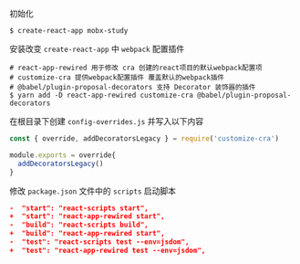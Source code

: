 初始化
```shell
$ create-react-app mobx-study
```

安装改变 `create-react-app` 中 `webpack` 配置插件
```shell
# react-app-rewired 用于修改 cra 创建的react项目的默认webpack配置项
# customize-cra 提供webpack配置插件 覆盖默认的webpack插件
# @babel/plugin-proposal-decorators 支持 Decorator 装饰器的插件
$ yarn add -D react-app-rewired customize-cra @babel/plugin-proposal-decorators
```

在根目录下创建 `config-overrides.js` 并写入以下内容
```js
const { override, addDecoratorsLegacy } = require('customize-cra')

module.exports = override{
  addDecoratorsLegacy()
}
```

修改 `package.json` 文件中的 `scripts` 启动脚本

```json
-  "start": "react-scripts start",
+  "start": "react-app-rewired start",
-  "build": "react-scripts build",
+  "build": "react-app-rewired start",
-  "test": "react-scripts test --env=jsdom",
+  "test": "react-app-rewired test --env=jsdom",
```
